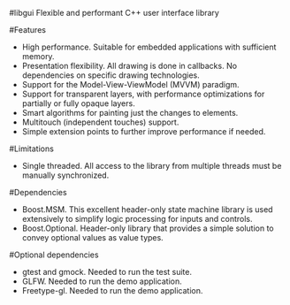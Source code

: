 #libgui
Flexible and performant C++ user interface library

#Features

* High performance.  Suitable for embedded applications with sufficient memory.
* Presentation flexibility.  All drawing is done in callbacks.  No dependencies on specific drawing technologies. 
* Support for the Model-View-ViewModel (MVVM) paradigm.
* Support for transparent layers, with performance optimizations for partially or fully opaque layers. 
* Smart algorithms for painting just the changes to elements.
* Multitouch (independent touches) support.
* Simple extension points to further improve performance if needed.

#Limitations

* Single threaded.  All access to the library from multiple threads must be manually synchronized.

#Dependencies
* Boost.MSM.  This excellent header-only state machine library is used extensively to simplify logic processing for inputs and controls.
* Boost.Optional.  Header-only library that provides a simple solution to convey optional values as value types.

#Optional dependencies
* gtest and gmock.  Needed to run the test suite.
* GLFW.  Needed to run the demo application.
* Freetype-gl.  Needed to run the demo application.
